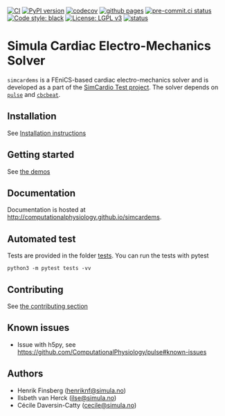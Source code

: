 [![CI](https://github.com/ComputationalPhysiology/simcardems/actions/workflows/main.yml/badge.svg)](https://github.com/ComputationalPhysiology/simcardems/actions/workflows/main.yml)
[![PyPI version](https://badge.fury.io/py/simcardems.svg)](https://badge.fury.io/py/simcardems)
[![codecov](https://codecov.io/gh/ComputationalPhysiology/simcardems/branch/master/graph/badge.svg?token=V5DOQ1PUVF)](https://codecov.io/gh/ComputationalPhysiology/simcardems)
[![github pages](https://github.com/ComputationalPhysiology/simcardems/actions/workflows/github-pages.yml/badge.svg)](https://github.com/ComputationalPhysiology/simcardems/actions/workflows/github-pages.yml)
[![pre-commit.ci status](https://results.pre-commit.ci/badge/github/ComputationalPhysiology/simcardems/master.svg)](https://results.pre-commit.ci/latest/github/ComputationalPhysiology/simcardems/master)
[![Code style: black](https://img.shields.io/badge/code%20style-black-000000.svg)](https://github.com/psf/black)
[![License: LGPL v3](https://img.shields.io/badge/License-LGPL_v2.1-blue.svg)](https://www.gnu.org/licenses/lgpl-2.1)
[![status](https://joss.theoj.org/papers/28986461c27b8a76c8ac5a43dc57e8dc/status.svg)](https://joss.theoj.org/papers/28986461c27b8a76c8ac5a43dc57e8dc)

# Simula Cardiac Electro-Mechanics Solver

`simcardems` is a FEniCS-based cardiac electro-mechanics solver and is developed as a part of the [SimCardio Test project](https://www.simcardiotest.eu/wordpress/). The solver depends on [`pulse`](https://github.com/ComputationalPhysiology/pulse) and [`cbcbeat`](https://github.com/ComputationalPhysiology/cbcbeat).


## Installation

See [Installation instructions](https://computationalphysiology.github.io/simcardems/install.html)

## Getting started

See [the demos](https://computationalphysiology.github.io/simcardems/demo.html)

## Documentation

Documentation is hosted at http://computationalphysiology.github.io/simcardems.

## Automated test

Tests are provided in the folder [tests](https://github.com/ComputationalPhysiology/simcardems/tree/master/tests). You can run the tests with pytest

```
python3 -m pytest tests -vv
```

## Contributing
See [the contributing section](https://computationalphysiology.github.io/simcardems/CONTRIBUTING.html)


## Known issues

- Issue with h5py, see https://github.com/ComputationalPhysiology/pulse#known-issues


## Authors
- Henrik Finsberg (henriknf@simula.no)
- Ilsbeth van Herck (ilse@simula.no)
- Cécile Daversin-Catty (cecile@simula.no)
